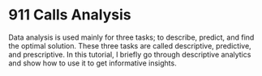 # 911 Calls Analysis
Data analysis is used mainly for three tasks; to describe, predict, and find the optimal solution. These three tasks are called descriptive, predictive, and prescriptive. In this tutorial, I briefly go through descriptive analytics and show how to use it to get informative insights.
